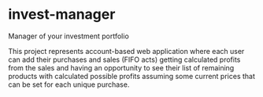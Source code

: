 # invest-manager
Manager of your investment portfolio

This project represents account-based web application 
where each user can add their purchases and sales (FIFO acts)
getting calculated profits from the sales and having an 
opportunity to see their list of remaining products with 
calculated possible profits assuming some current prices 
that can be set for each unique purchase.
